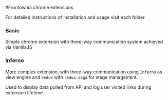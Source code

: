 #Frontownia chrome extensions

For detailed instructions of installation and usage visit each folder.
### Basic 
Simple chrome extension with three-way communication system achieved via VanillaJS
### Inferno
More complex extension, with three-way communication using ``Inferno`` as view engine
and ``redux`` with ``redux-saga`` for stage management.

Used to display data pulled from API and log user visited links during extension lifetime.

